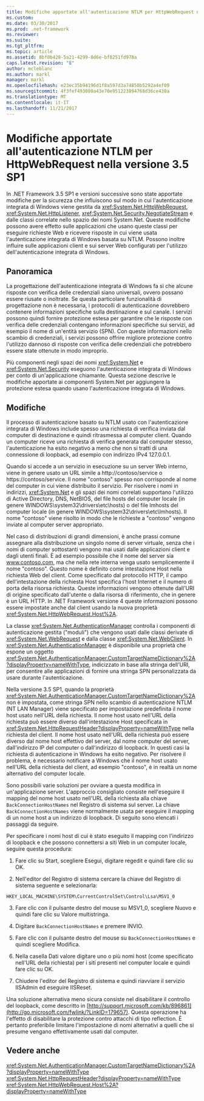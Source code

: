 ```yaml
---
title: Modifiche apportate all'autenticazione NTLM per HttpWebRequest nella versione 3.5 SP1
ms.custom: 
ms.date: 03/30/2017
ms.prod: .net-framework
ms.reviewer: 
ms.suite: 
ms.tgt_pltfrm: 
ms.topic: article
ms.assetid: 8bf0b428-5a21-4299-8d6e-bf8251fd978a
caps.latest.revision: "8"
author: mcleblanc
ms.author: markl
manager: markl
ms.openlocfilehash: e23ec35b94196d1f8a597d3a74850b5292a4ef09
ms.sourcegitcommit: 4f3fef493080a43e70e951223894768d36ce430a
ms.translationtype: MT
ms.contentlocale: it-IT
ms.lasthandoff: 11/21/2017
---
```

# <a name="changes-to-ntlm-authentication-for-httpwebrequest-in-version-35-sp1"></a>Modifiche apportate all'autenticazione NTLM per HttpWebRequest nella versione 3.5 SP1
In .NET Framework 3.5 SP1 e versioni successive sono state apportate modifiche per la sicurezza che influiscono sul modo in cui l'autenticazione integrata di Windows viene gestita da <xref:System.Net.HttpWebRequest>, <xref:System.Net.HttpListener>, <xref:System.Net.Security.NegotiateStream> e dalle classi correlate nello spazio dei nomi System.Net. Queste modifiche possono avere effetto sulle applicazioni che usano queste classi per eseguire richieste Web e ricevere risposte in cui viene usata l'autenticazione integrata di Windows basata su NTLM. Possono inoltre influire sulle applicazioni client e sui server Web configurati per l'utilizzo dell'autenticazione integrata di Windows.  
  
## <a name="overview"></a>Panoramica  
 La progettazione dell'autenticazione integrata di Windows fa sì che alcune risposte con verifica delle credenziali siano universali, ovvero possano essere riusate o inoltrate. Se questa particolare funzionalità di progettazione non è necessaria, i protocolli di autenticazione dovrebbero contenere informazioni specifiche sulla destinazione e sul canale. I servizi possono quindi fornire protezione estesa per garantire che le risposte con verifica delle credenziali contengano informazioni specifiche sui servizi, ad esempio il nome di un'entità servizio (SPN). Con queste informazioni nello scambio di credenziali, i servizi possono offrire migliore protezione contro l'utilizzo dannoso di risposte con verifica delle credenziali che potrebbero essere state ottenute in modo improprio.  
  
 Più componenti negli spazi dei nomi <xref:System.Net> e <xref:System.Net.Security> eseguono l'autenticazione integrata di Windows per conto di un'applicazione chiamante. Questa sezione descrive le modifiche apportate ai componenti System.Net per aggiungere la protezione estesa quando usano l'autenticazione integrata di Windows.  
  
## <a name="changes"></a>Modifiche  
 Il processo di autenticazione basato su NTLM usato con l'autenticazione integrata di Windows include spesso una richiesta di verifica inviata dal computer di destinazione e quindi ritrasmessa al computer client. Quando un computer riceve una richiesta di verifica generata dal computer stesso, l'autenticazione ha esito negativo a meno che non si tratti di una connessione di loopback, ad esempio con indirizzo IPv4 127.0.0.1.  
  
 Quando si accede a un servizio in esecuzione su un server Web interno, viene in genere usato un URL simile a http://contoso/service o https://contoso/service. Il nome "contoso" spesso non corrisponde al nome del computer in cui viene distribuito il servizio. Per risolvere i nomi in indirizzi, <xref:System.Net> e gli spazi dei nomi correlati supportano l'utilizzo di Active Directory, DNS, NetBIOS, del file hosts del computer locale (in genere WINDOWS\system32\drivers\etc\hosts) o del file lmhosts del computer locale (in genere WINDOWS\system32\drivers\etc\lmhosts). Il nome "contoso" viene risolto in modo che le richieste a "contoso" vengono inviate al computer server appropriato.  
  
 Nel caso di distribuzioni di grandi dimensioni, è anche prassi comune assegnare alla distribuzione un singolo nome di server virtuale, senza che i nomi di computer sottostanti vengono mai usati dalle applicazioni client e dagli utenti finali. È ad esempio possibile che il nome del server sia www.contoso.com, ma che nella rete interna venga usato semplicemente il nome "contoso". Questo nome è definito come intestazione Host nella richiesta Web del client. Come specificato dal protocollo HTTP, il campo dell'intestazione della richiesta Host specifica l'host Internet e il numero di porta della risorsa richiesta. Queste informazioni vengono ottenute dall'URI di origine specificato dall'utente o dalla risorsa di riferimento, che in genere è un URL HTTP. In .NET Framework versione 4 queste informazioni possono essere impostate anche dal client usando la nuova proprietà <xref:System.Net.HttpWebRequest.Host%2A>.  
  
 La classe <xref:System.Net.AuthenticationManager> controlla i componenti di autenticazione gestita ("moduli") che vengono usati dalle classi derivate di <xref:System.Net.WebRequest> e dalla classe <xref:System.Net.WebClient>. In <xref:System.Net.AuthenticationManager> è disponibile una proprietà che espone un oggetto <xref:System.Net.AuthenticationManager.CustomTargetNameDictionary%2A?displayProperty=nameWithType>, indicizzato in base alla stringa dell'URI, per consentire alle applicazioni di fornire una stringa SPN personalizzata da usare durante l'autenticazione.  
  
 Nella versione 3.5 SP1, quando la proprietà <xref:System.Net.AuthenticationManager.CustomTargetNameDictionary%2A> non è impostata, come stringa SPN nello scambio di autenticazione NTLM (NT LAN Manager) viene specificato per impostazione predefinita il nome host usato nell'URL della richiesta. Il nome host usato nell'URL della richiesta può essere diverso dall'intestazione Host specificata in <xref:System.Net.HttpRequestHeader?displayProperty=nameWithType> nella richiesta del client. Il nome host usato nell'URL della richiesta può essere diverso dal nome host effettivo del server, dal nome computer del server, dall'indirizzo IP del computer o dall'indirizzo di loopback. In questi casi la richiesta di autenticazione in Windows ha esito negativo. Per risolvere il problema, è necessario notificare a Windows che il nome host usato nell'URL della richiesta del client, ad esempio "contoso", è in realtà un nome alternativo del computer locale.  
  
 Sono possibili varie soluzioni per ovviare a questa modifica in un'applicazione server. L'approccio consigliato consiste nell'eseguire il mapping del nome host usato nell'URL della richiesta alla chiave `BackConnectionHostNames` nel Registro di sistema sul server. La chiave `BackConnectionHostNames` viene normalmente usata per eseguire il mapping di un nome host a un indirizzo di loopback. Di seguito sono elencati i passaggi da seguire.  
  
 Per specificare i nomi host di cui è stato eseguito il mapping con l'indirizzo di loopback e che possono connettersi a siti Web in un computer locale, seguire questa procedura:  
  
 1. Fare clic su Start, scegliere Esegui, digitare regedit e quindi fare clic su OK.  
  
 2. Nell'editor del Registro di sistema cercare la chiave del Registro di sistema seguente e selezionarla:  
  
 `HKEY_LOCAL_MACHINE\SYSTEM\CurrentControlSet\Control\Lsa\MSV1_0`  
  
 3. Fare clic con il pulsante destro del mouse su MSV1_0, scegliere Nuovo e quindi fare clic su Valore multistringa.  
  
 4. Digitare `BackConnectionHostNames` e premere INVIO.  
  
 5. Fare clic con il pulsante destro del mouse su `BackConnectionHostNames` e quindi scegliere Modifica.  
  
 6. Nella casella Dati valore digitare uno o più nomi host (come specificato nell'URL della richiesta) per i siti presenti nel computer locale e quindi fare clic su OK.  
  
 7. Chiudere l'editor del Registro di sistema e quindi riavviare il servizio IISAdmin ed eseguire IISReset.  
  
 Una soluzione alternativa meno sicura consiste nel disabilitare il controllo del loopback, come descritto in [http://support.microsoft.com/kb/896861](http://go.microsoft.com/fwlink/?LinkID=179657). Questa operazione ha l'effetto di disabilitare la protezione contro attacchi di tipo reflection. È pertanto preferibile limitare l'impostazione di nomi alternativi a quelli che si presume vengano effettivamente usati dal computer.  
  
## <a name="see-also"></a>Vedere anche  
 <xref:System.Net.AuthenticationManager.CustomTargetNameDictionary%2A?displayProperty=nameWithType>  
 <xref:System.Net.HttpRequestHeader?displayProperty=nameWithType>  
 <xref:System.Net.HttpWebRequest.Host%2A?displayProperty=nameWithType>
